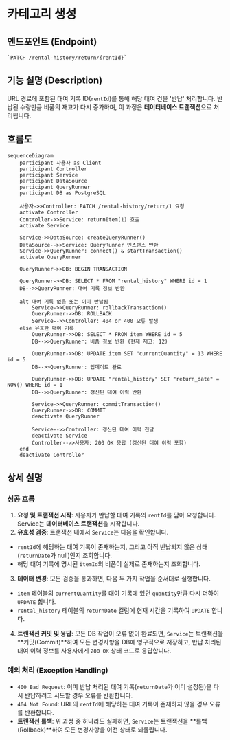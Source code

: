 # 카테고리 생성

## 엔드포인트 (Endpoint)

    `PATCH /rental-history/return/{rentId}`

## 기능 설명 (Description)

URL 경로에 포함된 대여 기록 ID(`rentId`)를 통해 해당 대여 건을 '반납' 처리합니다. 반납된 수량만큼 비품의 재고가 다시 증가하며, 이 과정은 **데이터베이스 트랜잭션**으로 처리됩니다.

## 흐름도

```mermaid
sequenceDiagram
    participant 사용자 as Client
    participant Controller
    participant Service
    participant DataSource
    participant QueryRunner
    participant DB as PostgreSQL

    사용자->>Controller: PATCH /rental-history/return/1 요청
    activate Controller
    Controller->>Service: returnItem(1) 호출
    activate Service

    Service->>DataSource: createQueryRunner()
    DataSource-->>Service: QueryRunner 인스턴스 반환
    Service->>QueryRunner: connect() & startTransaction()
    activate QueryRunner

    QueryRunner->>DB: BEGIN TRANSACTION

    QueryRunner->>DB: SELECT * FROM "rental_history" WHERE id = 1
    DB-->>QueryRunner: 대여 기록 정보 반환

    alt 대여 기록 없음 또는 이미 반납됨
        Service->>QueryRunner: rollbackTransaction()
        QueryRunner->>DB: ROLLBACK
        Service-->>Controller: 404 or 400 오류 발생
    else 유효한 대여 기록
        QueryRunner->>DB: SELECT * FROM item WHERE id = 5
        DB-->>QueryRunner: 비품 정보 반환 (현재 재고: 12)

        QueryRunner->>DB: UPDATE item SET "currentQuantity" = 13 WHERE id = 5
        DB-->>QueryRunner: 업데이트 완료

        QueryRunner->>DB: UPDATE "rental_history" SET "return_date" = NOW() WHERE id = 1
        DB-->>QueryRunner: 갱신된 대여 이력 반환

        Service->>QueryRunner: commitTransaction()
        QueryRunner->>DB: COMMIT
        deactivate QueryRunner

        Service-->>Controller: 갱신된 대여 이력 전달
        deactivate Service
        Controller-->>사용자: 200 OK 응답 (갱신된 대여 이력 포함)
    end
    deactivate Controller
```

## 상세 설명

### 성공 흐름

1.  **요청 및 트랜잭션 시작**: 사용자가 반납할 대여 기록의 `rentId`를 담아 요청합니다. Service는 **데이터베이스 트랜잭션**을 시작합니다.
2.  **유효성 검증**: 트랜잭션 내에서 `Service`는 다음을 확인합니다.

- `rentId`에 해당하는 대여 기록이 존재하는지, 그리고 아직 반납되지 않은 상태(`returnDate`가 null)인지 조회합니다.
- 해당 대여 기록에 명시된 `itemId`의 비품이 실제로 존재하는지 조회합니다.

3.  **데이터 변경**: 모든 검증을 통과하면, 다음 두 가지 작업을 순서대로 실행합니다.

- `item` 테이블의 `currentQuantity`를 대여 기록에 있던 `quantity`만큼 다시 더하여 `UPDATE` 합니다.
- `rental_history` 테이블의 `returnDate` 컬럼에 현재 시간을 기록하여 `UPDATE` 합니다.

4.  **트랜잭션 커밋 및 응답**: 모든 DB 작업이 오류 없이 완료되면, `Service`는 트랜잭션을 **커밋(Commit)**하여 모든 변경사항을 DB에 영구적으로 저장하고, 반납 처리된 대여 이력 정보를 사용자에게 `200 OK` 상태 코드로 응답합니다.

### 예외 처리 (Exception Handling)

- `400 Bad Request`: 이미 반납 처리된 대여 기록(`returnDate`가 이미 설정됨)을 다시 반납하려고 시도할 경우 오류를 반환합니다.
- `404 Not Found`: URL의 `rentId`에 해당하는 대여 기록이 존재하지 않을 경우 오류를 반환합니다.
- **트랜잭션 롤백**: 위 과정 중 하나라도 실패하면, `Service`는 트랜잭션을 **롤백(Rollback)**하여 모든 변경사항을 이전 상태로 되돌립니다.
